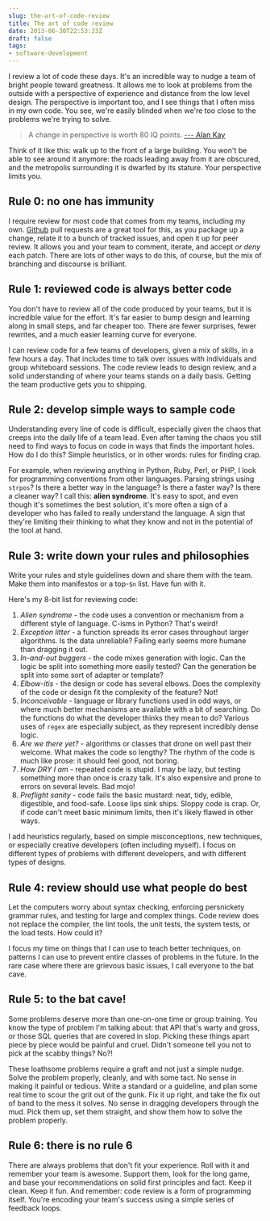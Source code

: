 ```yaml
---
slug: the-art-of-code-review
title: The art of code review
date: 2013-06-30T22:53:23Z
draft: false
tags:
- software-development
---
```


I review a lot of code these days. It's an incredible way to nudge a team of bright people toward greatness. It allows me to look at problems from the outside with a perspective of experience and distance from the low level design. The perspective is important too, and I see things that I often miss in my own code. You see, we're easily blinded when we're too close to the problems we're trying to solve.

> A change in perspective is worth 80 IQ points. [--- Alan Kay](http://en.wikiquote.org/wiki/Alan_Kay)

Think of it like this: walk up to the front of a large building. You won't be able to see around it anymore: the roads leading away from it are obscured, and the metropolis surrounding it is dwarfed by its stature. Your perspective limits you.

## Rule 0: no one has immunity

I require review for most code that comes from my teams, including my own. [Github](http://github.com) pull requests are a great tool for this, as you package up a change, relate it to a bunch of tracked issues, and open it up for peer review. It allows you and your team to comment, iterate, and accept *or deny* each patch. There are lots of other ways to do this, of course, but the mix of branching and discourse is brilliant.

## Rule 1: reviewed code is always better code

You don't have to review all of the code produced by your teams, but it is incredible value for the effort. It's far easier to bump design and learning along in small steps, and far cheaper too. There are fewer surprises, fewer rewrites, and a much easier learning curve for everyone.

I can review code for a few teams of developers, given a mix of skills, in a few hours a day. That includes time to talk over issues with individuals and group whiteboard sessions. The code review leads to design review, and a solid understanding of where your teams stands on a daily basis. Getting the team productive gets you to shipping.

## Rule 2: develop simple ways to sample code

Understanding every line of code is difficult, especially given the chaos that creeps into the daily life of a team lead. Even after taming the chaos you still need to find ways to focus on code in ways that finds the important holes. How do I do this? Simple heuristics, or in other words: rules for finding crap.

For example, when reviewing anything in Python, Ruby, Perl, or PHP, I look for programming conventions from other languages. Parsing strings using `strpos`? Is there a better way in the language? Is there a faster way? Is there a cleaner way? I call this: **alien syndrome**. It's easy to spot, and even though it's sometimes the best solution, it's more often a sign of a developer who has failed to really understand the language. A sign that they're limiting their thinking to what they know and not in the potential of the tool at hand.

## Rule 3: write down your rules and philosophies

Write your rules and style guidelines down and share them with the team. Make them into manifestos or a top-`$n` list. Have fun with it.

Here's my 8-bit list for reviewing code:

1. *Alien syndrome* - the code uses a convention or mechanism from a different style of language. C-isms in Python? That's weird!
2. *Exception litter* - a function spreads its error cases throughout larger algorithms. Is the data unreliable? Failing early seems more humane than dragging it out.
3. *In-and-out buggers* - the code mixes generation with logic. Can the logic be split into something more easily tested? Can the generation be split into some sort of adapter or template?
4. *Elbow-itis* - the design or code has several elbows. Does the complexity of the code or design fit the complexity of the feature? Not!
5. *Inconceivable* - language or library functions used in odd ways, or where much better mechanisms are available with a bit of searching. Do the functions do what the developer thinks they mean to do? Various uses of `regex` are especially subject, as they represent incredibly dense logic.
6. *Are we there yet?* - algorithms or classes that drone on well past their welcome. What makes the code so lengthy? The rhythm of the code is much like prose: it should feel good, not boring.
7. *How DRY I am* - repeated code is stupid. I may be lazy, but testing something more than once is crazy talk. It's also expensive and prone to errors on several levels. Bad mojo!
8. *Preflight sanity* - code fails the basic mustard: neat, tidy, edible, digestible, and food-safe. Loose lips sink ships. Sloppy code is crap. Or, if code can't meet basic minimum limits, then it's likely flawed in other ways.

I add heuristics regularly, based on simple misconceptions, new techniques, or especially creative developers (often including myself). I focus on different types of problems with different developers, and with different types of designs.

## Rule 4: review should use what people do best

Let the computers worry about syntax checking, enforcing persnickety grammar rules, and testing for large and complex things. Code review does not replace the compiler, the lint tools, the unit tests, the system tests, or the load tests. How could it?

I focus my time on things that I can use to teach better techniques, on patterns I can use to prevent entire classes of problems in the future. In the rare case where there are grievous basic issues, I call everyone to the bat cave.

## Rule 5: to the bat cave!

Some problems deserve more than one-on-one time or group training. You know the type of problem I'm talking about: that API that's warty and gross, or those SQL queries that are covered in slop. Picking these things apart piece by piece would be painful and cruel. Didn't someone tell you not to pick at the scabby things? No?!

These loathsome problems require a graft and not just a simple nudge. Solve the problem properly, cleanly, and with some tact. No sense in making it painful or tedious. Write a standard or a guideline, and plan some real time to scour the grit out of the gunk. Fix it up right, and take the fix out of band to the mess it solves. No sense in dragging developers through the mud. Pick them up, set them straight, and show them how to solve the problem properly.

## Rule 6: there is no rule 6

There are always problems that don't fit your experience. Roll with it and remember your team is awesome. Support them, look for the long game, and base your recommendations on solid first principles and fact. Keep it clean. Keep it fun. And remember: code review is a form of programming itself. You're encoding your team's success using a simple series of feedback loops.
